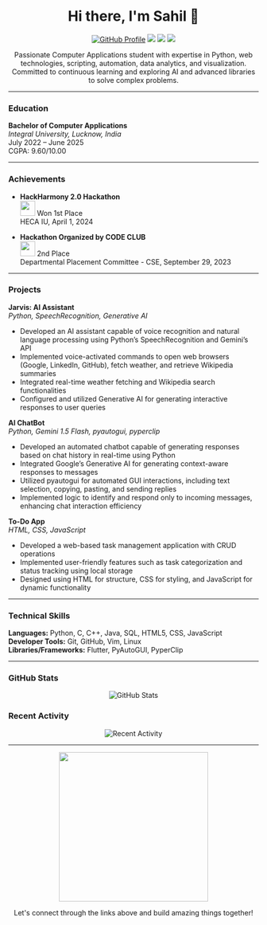 <h1 align="center">Hi there, I'm Sahil 👋</h1>

<p align="center">
  <a href="https://github.com/sahilahmad6569"><img src="https://img.shields.io/github/followers/sahilahmad6569?style=social" alt="GitHub Profile"></a>
  <a href="https://linkedin.com/in/sahil-ahmad-tech"><img src="https://img.shields.io/badge/LinkedIn-Connect-blue"></a>
  <a href="mailto:sahilahmad6569@gmail.com"><img src="https://img.shields.io/badge/Email-Contact-red"></a>
  <a href="https://sahilahmad.netlify.app"><img src="https://img.shields.io/badge/Portfolio-Visit-brightgreen"></a>
</p>

<p align="center">Passionate Computer Applications student with expertise in Python, web technologies, scripting, automation, data analytics, and visualization. Committed to continuous learning and exploring AI and advanced libraries to solve complex problems.</p>

---

### Education

**Bachelor of Computer Applications**  
*Integral University, Lucknow, India*  
July 2022 – June 2025  
CGPA: 9.60/10.00

---

### Achievements

- **HackHarmony 2.0 Hackathon**  
  <img src="https://media.giphy.com/media/xT5LMP3pQvDHvZk6R6/giphy.gif" width="30"> Won 1st Place  
  HECA IU, April 1, 2024

- **Hackathon Organized by CODE CLUB**  
  <img src="https://media.giphy.com/media/xT5LMHhfU6Sptb4pKS/giphy.gif" width="30"> 2nd Place  
  Departmental Placement Committee - CSE, September 29, 2023

---

### Projects

**Jarvis: AI Assistant**  
*Python, SpeechRecognition, Generative AI*  
- Developed an AI assistant capable of voice recognition and natural language processing using Python’s SpeechRecognition and Gemini’s API
- Implemented voice-activated commands to open web browsers (Google, LinkedIn, GitHub), fetch weather, and retrieve Wikipedia summaries
- Integrated real-time weather fetching and Wikipedia search functionalities
- Configured and utilized Generative AI for generating interactive responses to user queries

**AI ChatBot**  
*Python, Gemini 1.5 Flash, pyautogui, pyperclip*  
- Developed an automated chatbot capable of generating responses based on chat history in real-time using Python
- Integrated Google’s Generative AI for generating context-aware responses to messages
- Utilized pyautogui for automated GUI interactions, including text selection, copying, pasting, and sending replies
- Implemented logic to identify and respond only to incoming messages, enhancing chat interaction efficiency

**To-Do App**  
*HTML, CSS, JavaScript*  
- Developed a web-based task management application with CRUD operations
- Implemented user-friendly features such as task categorization and status tracking using local storage
- Designed using HTML for structure, CSS for styling, and JavaScript for dynamic functionality

---

### Technical Skills

**Languages:** Python, C, C++, Java, SQL, HTML5, CSS, JavaScript  
**Developer Tools:** Git, GitHub, Vim, Linux  
**Libraries/Frameworks:** Flutter, PyAutoGUI, PyperClip

---

### GitHub Stats

<p align="center">
  <img src="https://github-readme-stats.vercel.app/api?username=sahilahmad6569&show_icons=true&theme=dark" alt="GitHub Stats">
</p>

### Recent Activity

<p align="center">
  <img src="https://github-readme-stats.vercel.app/api?username=sahilahmad6569&show_icons=true&theme=dark&count_private=true&include_all_commits=true" alt="Recent Activity">
</p>

---

<p align="center">
  <img src="https://media.giphy.com/media/3o6ZtpxSZbQRRnwCKQ/giphy.gif" width="300">
</p>

<p align="center">Let's connect through the links above and build amazing things together!</p>
